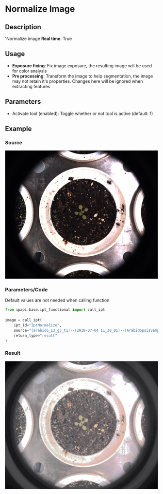 # Normalize Image

## Description

'Normalize image
**Real time**: True

## Usage

- **Exposure fixing**: Fix image exposure, the resulting image will be used for color analysis
- **Pre processing**: Transform the image to help segmentation, 
    the image may not retain it's 
    properties. Changes here will be ignored when extracting features

## Parameters

- Activate tool (enabled): Toggle whether or not tool is active (default: 1)

## Example

### Source

![Source image](images/arabido_sample_plant.jpg)

### Parameters/Code

Default values are not needed when calling function

```python
from ipapi.base.ipt_functional import call_ipt

image = call_ipt(
    ipt_id="IptNormalize",
    source="(arabido_13_g3_t1)--(2019-07-04 11_30_01)--(ArabidopsisSampleExperiment)--(vis-side0).jpg",
    return_type="result"
)
```

### Result

![Result image](images/ipt_Normalize_Image.jpg)
